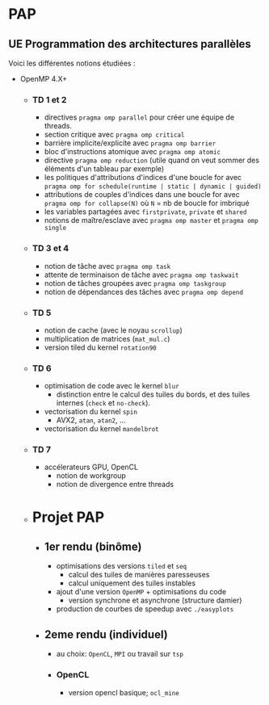 # PAP

## UE Programmation des architectures parallèles
Voici les différentes notions étudiées :
* OpenMP 4.X+
    * ### TD 1 et 2
        * directives `pragma omp parallel` pour créer une équipe de threads.
        * section critique avec `pragma omp critical`
        * barrière implicite/explicite avec `pragma omp barrier`
        * bloc d'instructions atomique avec `pragma omp atomic`
        * directive `pragma omp reduction` (utile quand on veut sommer des éléments d'un tableau par exemple)
        * les politiques d'attributions d'indices d'une boucle for avec `pragma omp for schedule(runtime | static | dynamic | guided)`
        * attributions de couples d'indices dans une boucle for avec `pragma omp for collapse(N)` où `N` = nb de boucle for imbriqué
        * les variables partagées avec `firstprivate`, `private` et `shared`
        * notions de maître/esclave avec `pragma omp master` et `pragma omp single`

    * ### TD 3 et 4

        * notion de tâche avec `pragma omp task`
        * attente de terminaison de tâche avec `pragma omp taskwait`
        * notion de tâches groupées avec `pragma omp taskgroup`
        * notion de dépendances des tâches avec `pragma omp depend`

    * ### TD 5

        * notion de cache (avec le noyau `scrollup`)
        * multiplication de matrices (`mat_mul.c`)
        * version tiled du kernel `rotation90`

    * ### TD 6

        * optimisation de code avec le kernel `blur`
            * distinction entre le calcul des tuiles du bords, et des tuiles internes (`check` et `no-check`).
        * vectorisation du kernel `spin`
            * AVX2, `atan`, `atan2`, ...
        * vectorisation du kernel `mandelbrot`

    * ### TD 7
        * accélerateurs GPU, OpenCL
            * notion de workgroup
            * notion de divergence entre threads


    * # Projet PAP

        * ## 1er rendu (binôme)
            * optimisations des versions `tiled` et `seq`
                * calcul des tuiles de manières paresseuses
                * calcul uniquement des tuiles instables
            * ajout d'une version `OpenMP` + optimisations du code
                * version synchrone et asynchrone (structure damier)
            * production de courbes de speedup avec `./easyplots`

        * ## 2eme rendu (individuel)
            * au choix: `OpenCL`, `MPI` ou travail sur `tsp`

            * ### OpenCL
                * version opencl basique; `ocl_mine`